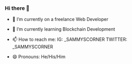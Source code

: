 ### Hi there 👋

<!--
**Samandcode/samandcode** is a ✨ _special_ ✨ repository because its `README.md` (this file) appears on your GitHub profile.

Here are some ideas to get you started:

-->

- 🔭 I’m currently on a freelance Web Developer

- 🌱 I’m currently learning Blockchain Development 
 
<!-- 
- 👯 I’m looking to collaborate on ...
- 🤔 I’m looking for help with ...
- 💬 Ask me about ...
-->

- 📫 How to reach me: 
     IG: _SAMMYSCORNER
     TWITTER: _SAMMYSCORNER

- 😄 Pronouns: He/His/Him

<!-- 
- ⚡ Fun fact: ...
-->
